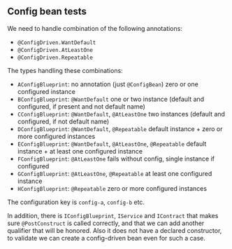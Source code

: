 Config bean tests
----

We need to handle combination of the following annotations:

- `@ConfigDriven.WantDefault`
- `@ConfigDriven.AtLeastOne`
- `@ConfigDriven.Repeatable`

The types handling these combinations:

- `AConfigBlueprint`: no annotation (just `@ConfigBean`)              zero or one configured instance
- `BConfigBlueprint`: `@WantDefault`                                  one or two instance (default and configured, if present and
  not default name)
- `CConfigBlueprint`: `@WantDefault`, `@AtLeastOne`                   two instances (default and configured, if not default name)
- `DConfigBlueprint`: `@WantDefault`, `@Repeatable`                   default instance + zero or more configured instances
- `EConfigBlueprint`: `@WantDefault`, `@AtLeastOne`, `@Repeatable`    default instance + at least one configured instance
- `FConfigBlueprint`: `@AtLeastOne`                                   fails without config, single instance if configured
- `GConfigBlueprint`: `@AtLeastOne`, `@Repeatable`                    at least one configured instance
- `HConfigBlueprint`: `@Repeatable`                                   zero or more configured instances

The configuration key is `config-a`, `config-b` etc.

In addition, there is `IConfigBlueprint`, `IService` and `IContract` that makes sure `@PostConstruct` is called correctly,
and that we can add another qualifier that will be honored. Also it does not have a declared constructor, to validate we can
create a config-driven bean even for such a case.